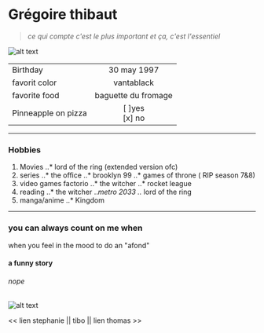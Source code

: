 # Grégoire thibaut

> _ce qui compte c'est le plus important et ça, c'est l'essentiel_


![alt text](https://github.com/Thibaut3005/arkdown-challenge-/blob/master/index.jpeg)



|        |           | 
| ------------- |:-------------:| 
| Birthday      | 30 may 1997 |
| favorit color     | vantablack     |   
| favorite food| baguette du fromage      |  
|Pinneapple on pizza | [ ]yes <br/> [x] no 

***

### Hobbies

1. Movies 
 ..* lord of the ring (extended version ofc)
2. series
 ..* the office 
 ..* brooklyn 99
 ..* games of throne ( RIP season 7&8)
3. video games 
  factorio
 ..* the witcher 
 ..* rocket league 
4. reading 
 ..* the witcher 
 ..*metro 2033
 ..* lord of the ring 
5. manga/anime
 ..* Kingdom

***

### you can always count on me when 

when you feel in the mood to do an "afond"

#### a funny story

###### nope 

![alt text](https://github.com/Thibaut3005/arkdown-challenge-/blob/master/200.webp)

<< lien stephanie || tibo || lien thomas >>